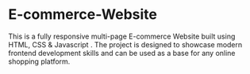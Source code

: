 # E-commerce-Website
This is a fully responsive multi-page E-commerce Website built using HTML, CSS &amp; Javascript . The project is designed to showcase modern frontend  development skills and can be used as a base for any online shopping platform.
